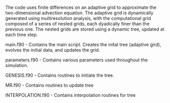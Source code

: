 The code uses finite differences on an adaptive grid to approximate the two-dimensional advection equation.  The adaptive grid is dynamically generated using multiresolution analysis, with the computational grid composed of a series of nested grids, each dyadically finer than the previous one.  The nested grids are stored using a dynamic tree, updated at each time step.


main.f90 - Contains the main script.  Creates the inital tree (adaptive gird), evolves the initial data, and updates the grid.

parameters.f90 - Contains various parameters used throughout the simulation.

GENESIS.f90 - Contains routines to initiate the tree.

MR.f90 - Contains routines to update tree

INTERPOLATION.f90 - Contains interpolation routines for tree
